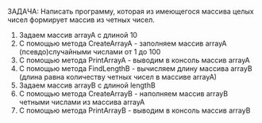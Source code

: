 
ЗАДАЧА: Написать программу, которая из имеющегося массива целых чисел формирует массив из четных чисел.

1. Задаем массив arrayA с длиной 10
2. С помощью метода CreateArrayA - заполняем массив arrayA (псевдо)случайными числами от 1 до 100
3. С помощью метода PrintArrayA - выводим в консоль массив arrayA
4. С помощью метода FindLengthB - вычисляем длину массива arrayB (длина равна количеству четных чисел в массиве arrayA)
5. Задаем массив arrayB с длиной lengthB
6. С помощью метода CreateArrayB - наполняем массив arrayB четными числами из массива arrayA
7. С помощью метода PrintArrayB - выводим в консоль массив arrayB